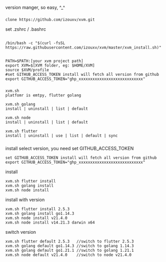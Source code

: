 

version manger, so easy, ^_^
###
```
clone https://github.com/izouxv/xvm.git
```
set .zshrc / .bashrc
```

/bin/bash -c "$(curl -fsSL https://raw.githubusercontent.com/izouxv/xvm/master/xvm_install.sh)"


PATH=$PATH:[your xvm project path]
export XVM=$[XVM folder, eg: $HOME/XVM]
source $XVM/profile
#set GITHUB_ACCESS_TOKEN install will fetch all version from github
export GITHUB_ACCESS_TOKEN="ghp_xxxxxxxxxxxxxxxxxxxxxxxxxxxx"

```

#####
 
```
xvm.sh  
platfomr is emtpy, flutter golang 

xvm.sh golang
install | uninstall | list | default 

xvm.sh node
install | uninstall | list | default 

xvm.sh flutter
install | uninstall | use | list | default | sync
```

#####

install select version, you need set GITHUB_ACCESS_TOKEN
```
set GITHUB_ACCESS_TOKEN install will fetch all version from github
export GITHUB_ACCESS_TOKEN="ghp_xxxxxxxxxxxxxxxxxxxxxxxxxxxx"
```
install 
```
xvm.sh flutter install 
xvm.sh golang install 
xvm.sh node install 
``` 
install with version 
```
xvm.sh flutter install 2.5.3
xvm.sh golang install go1.14.3
xvm.sh node install v21.4.0
xvm.sh node install v14.21.3 darwin x64
```
switch version 
```
xvm.sh flutter default 2.5.3   //switch to flutter 2.5.3
xvm.sh golang default go1.14.3 //switch to golang 1.14.3
xvm.sh golang default go1.21.1 //switch to golang 1.21.1
xvm.sh node default v21.4.0    //switch to node v21.4.0
```


<!-- ###
select golang version with bash
```
eval $( xvm.sh golang use go1.14.3 )
go version 
eval $( xvm.sh flutter use 2.5.3 )
flutter --version 
``` -->
